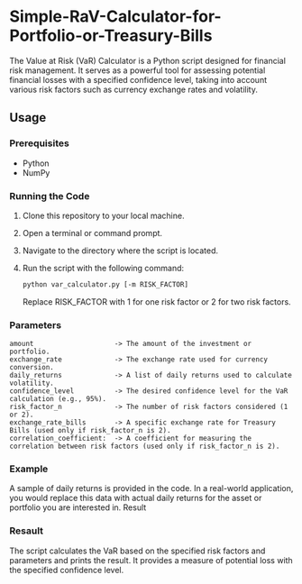 # Simple-RaV-Calculator-for-Portfolio-or-Treasury-Bills
The Value at Risk (VaR) Calculator is a Python script designed for financial risk management. It serves as a powerful tool for assessing potential financial losses with a specified confidence level, taking into account various risk factors such as currency exchange rates and volatility.

## Usage

### Prerequisites

- Python
- NumPy 

### Running the Code

1. Clone this repository to your local machine.

2. Open a terminal or command prompt.

3. Navigate to the directory where the script is located.

4. Run the script with the following command:

   ```bash
   python var_calculator.py [-m RISK_FACTOR]
   ```

    Replace RISK_FACTOR with 1 for one risk factor or 2 for two risk factors.

### Parameters

    amount                    -> The amount of the investment or portfolio.
    exchange_rate             -> The exchange rate used for currency conversion.
    daily_returns             -> A list of daily returns used to calculate volatility.
    confidence_level          -> The desired confidence level for the VaR calculation (e.g., 95%).
    risk_factor_n             -> The number of risk factors considered (1 or 2).
    exchange_rate_bills       -> A specific exchange rate for Treasury Bills (used only if risk_factor_n is 2).
    correlation_coefficient:  -> A coefficient for measuring the correlation between risk factors (used only if risk_factor_n is 2).

### Example

A sample of daily returns is provided in the code. In a real-world application, you would replace this data with actual daily returns for the asset or portfolio you are interested in.
Result

### Resault
The script calculates the VaR based on the specified risk factors and parameters and prints the result. It provides a measure of potential loss with the specified confidence level.
